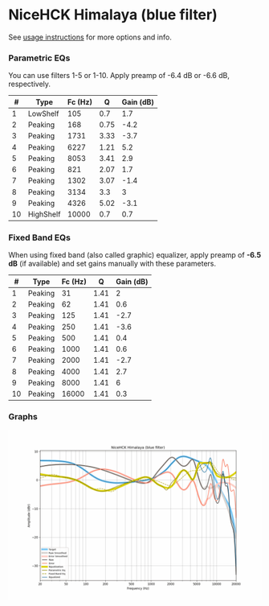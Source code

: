 # NiceHCK Himalaya (blue filter)
See [usage instructions](https://github.com/jaakkopasanen/AutoEq#usage) for more options and info.

### Parametric EQs
You can use filters 1-5 or 1-10. Apply preamp of -6.4 dB or -6.6 dB, respectively.

|   # | Type      |   Fc (Hz) |    Q |   Gain (dB) |
|-----|-----------|-----------|------|-------------|
|   1 | LowShelf  |       105 | 0.7  |         1.7 |
|   2 | Peaking   |       168 | 0.75 |        -4.2 |
|   3 | Peaking   |      1731 | 3.33 |        -3.7 |
|   4 | Peaking   |      6227 | 1.21 |         5.2 |
|   5 | Peaking   |      8053 | 3.41 |         2.9 |
|   6 | Peaking   |       821 | 2.07 |         1.7 |
|   7 | Peaking   |      1302 | 3.07 |        -1.4 |
|   8 | Peaking   |      3134 | 3.3  |         3   |
|   9 | Peaking   |      4326 | 5.02 |        -3.1 |
|  10 | HighShelf |     10000 | 0.7  |         0.7 |

### Fixed Band EQs
When using fixed band (also called graphic) equalizer, apply preamp of **-6.5 dB** (if available) and set gains manually with these parameters.

|   # | Type    |   Fc (Hz) |    Q |   Gain (dB) |
|-----|---------|-----------|------|-------------|
|   1 | Peaking |        31 | 1.41 |         2   |
|   2 | Peaking |        62 | 1.41 |         0.6 |
|   3 | Peaking |       125 | 1.41 |        -2.7 |
|   4 | Peaking |       250 | 1.41 |        -3.6 |
|   5 | Peaking |       500 | 1.41 |         0.4 |
|   6 | Peaking |      1000 | 1.41 |         0.6 |
|   7 | Peaking |      2000 | 1.41 |        -2.7 |
|   8 | Peaking |      4000 | 1.41 |         2.7 |
|   9 | Peaking |      8000 | 1.41 |         6   |
|  10 | Peaking |     16000 | 1.41 |         0.3 |

### Graphs
![](./NiceHCK%20Himalaya%20(blue%20filter).png)
